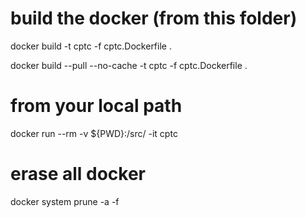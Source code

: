 # build the docker (from this folder)
docker build -t cptc -f cptc.Dockerfile .

docker build --pull --no-cache -t cptc -f cptc.Dockerfile .

# from your local path
docker run --rm -v ${PWD}:/src/ -it cptc 

# erase all docker
docker system prune -a -f
